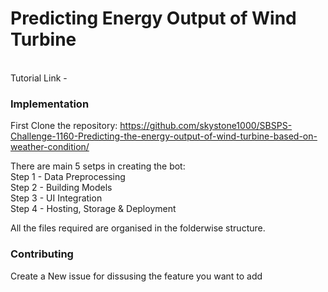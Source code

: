 # Predicting Energy Output of Wind Turbine
<br>
Tutorial Link - <br>

### Implementation

First Clone the repository: https://github.com/skystone1000/SBSPS-Challenge-1160-Predicting-the-energy-output-of-wind-turbine-based-on-weather-condition/

There are main 5 setps in creating the bot:<br>
 Step 1 - Data Preprocessing 	<br>
 Step 2 - Building Models <br>
 Step 3 - UI Integration 	<br>
 Step 4 - Hosting, Storage & Deployment <br>
 
 All the files required are organised in the folderwise structure.
 
 ### Contributing 
 Create a New issue for dissusing the feature you want to add
